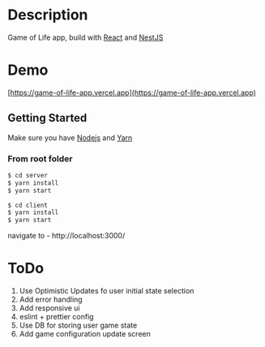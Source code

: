 # Description
Game of Life app, build with [React](https://reactjs.org/) and [NestJS](https://nestjs.com/)

# Demo
[https://game-of-life-app.vercel.app](https://game-of-life-app.vercel.app)

## Getting Started
Make sure you have [Nodejs](https://nodejs.org/) and [Yarn](https://yarnpkg.com/)

### From root folder

```bash
$ cd server
$ yarn install   
$ yarn start 
```
```bash
$ cd client
$ yarn install   
$ yarn start 
```
navigate to - http://localhost:3000/

# ToDo
<ol>
    <li> Use Optimistic Updates fo user initial state selection 
    <li> Add error handling
    <li> Add responsive ui
    <li> eslint + prettier config
    <li> Use DB for storing user game state
    <li> Add game configuration update screen
</ol>
